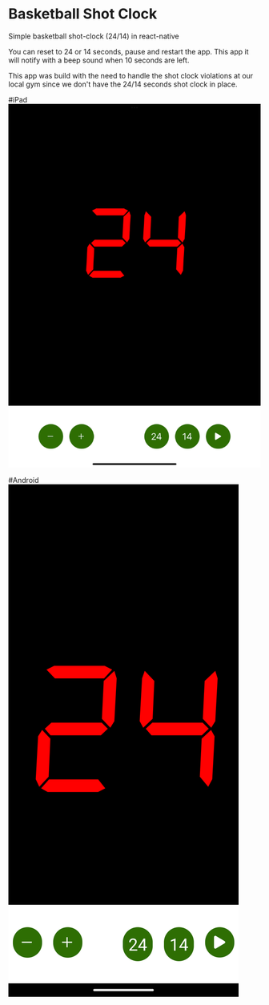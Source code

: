 # Basketball Shot Clock
Simple basketball shot-clock (24/14) in react-native

You can reset to 24 or 14 seconds, pause and restart the app. This app it will notify with a beep sound when 10 seconds are left.

This app was build with the need to handle the shot clock violations at our local gym since we don't have the 24/14 seconds shot clock in place.

#iPad
![iPad screenshot](https://github.com/alfadaemon/basketballShotClock/blob/master/Screenshot.png?raw=true)


#Android
![Android screenshot](https://github.com/alfadaemon/basketballShotClock/blob/master/android.png?raw=true)